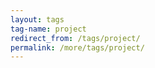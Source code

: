 ```yaml
---
layout: tags
tag-name: project
redirect_from: /tags/project/
permalink: /more/tags/project/
---
```

